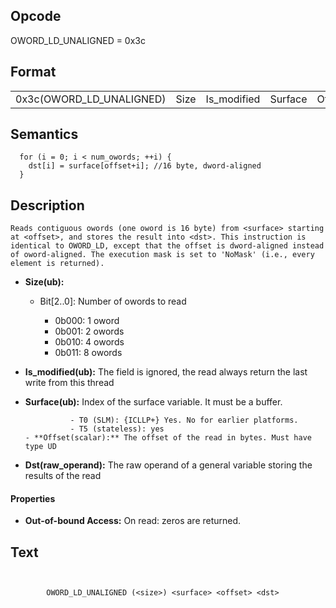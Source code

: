 <!---======================= begin_copyright_notice ============================

Copyright (C) 2020-2021 Intel Corporation

SPDX-License-Identifier: MIT

============================= end_copyright_notice ==========================-->

 

## Opcode

  OWORD_LD_UNALIGNED = 0x3c

## Format

| | | | | |
| --- | --- | --- | --- | --- |
| 0x3c(OWORD_LD_UNALIGNED) | Size | Is_modified | Surface | Offset | Dst |


## Semantics




      for (i = 0; i < num_owords; ++i) {
        dst[i] = surface[offset+i]; //16 byte, dword-aligned
      }

## Description


    Reads contiguous owords (one oword is 16 byte) from <surface> starting at <offset>, and stores the result into <dst>. This instruction is identical to OWORD_LD, except that the offset is dword-aligned instead of oword-aligned. The execution mask is set to 'NoMask' (i.e., every element is returned).

- **Size(ub):** 
 
  - Bit[2..0]: Number of owords to read
 
    - 0b000:  1 oword 
    - 0b001:  2 owords 
    - 0b010:  4 owords 
    - 0b011:  8 owords
- **Is_modified(ub):** The field is ignored, the read always return the last write from this thread

- **Surface(ub):** Index of the surface variable. It must be a buffer.

                - T0 (SLM): {ICLLP+} Yes. No for earlier platforms.
                - T5 (stateless): yes
      - **Offset(scalar):** The offset of the read in bytes. Must have type UD

- **Dst(raw_operand):** The raw operand of a general variable storing the results of the read

#### Properties
- **Out-of-bound Access:** On read: zeros are returned. 


## Text
```
    

		OWORD_LD_UNALIGNED (<size>) <surface> <offset> <dst>
```


